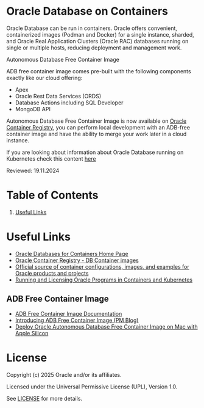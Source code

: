 # Oracle Database on Containers

Oracle Database can be run in containers. Oracle offers convenient, containerized images (Podman and Docker) for a single instance, sharded, and Oracle Real Application Clusters (Oracle RAC) databases running on single or multiple hosts, reducing deployment and management work.

Autonomous Database Free Container Image

ADB free container image comes pre-built with the following components exactly like our cloud offering:

- Apex
- Oracle Rest Data Services (ORDS)
- Database Actions including SQL Developer
- MongoDB API

Autonomous Database Free Container Image is now available on [Oracle Container Registry](https://container-registry.oracle.com/ords/f?p=113:4:110784766203219:::RP,4:P4_REPOSITORY,AI_REPOSITORY,P4_REPOSITORY_NAME,AI_REPOSITORY_NAME:2223,2223,Oracle%20Autonomous%20Database%20Free,Oracle%20Autonomous%20Database%20Free&cs=3iytyP0Ctunr3v0-nv7dCZfzaGtZqSixvp3qYkAgNzNQ1JCtVBaBA_eK_z3EK1p272JeUVOsEGVfeSXev4b1QEg), you can perform local development with an ADB-free container image and have the ability to merge your work later in a cloud instance.

If you are looking about information about Oracle Database running on Kubernetes check this content [here](../../../ora-database-microservices/ora-kubernetes/README.md)

Reviewed: 19.11.2024

# Table of Contents
 
1. [Useful Links](#useful-links)

# Useful Links

- [Oracle Databases for Containers Home Page](https://www.oracle.com/uk/database/kubernetes-for-container-database/#containers)
- [Oracle Container Registry - DB Container images](https://container-registry.oracle.com/ords/f?p=113:1:34719206165212:::1:P1_BUSINESS_AREA:3&cs=3rBnBDYRNiptu1u8KdtUPwHirFedLIDGdBgu8CfXGsv0CrwBdI2-1OM6HOaUtgqyvEwMORUvVOmbJtIExSNWhWw)
- [Official source of container configurations, images, and examples for Oracle products and projects](https://github.com/oracle/docker-images/tree/main/OracleDatabase)
- [Running and Licensing Oracle Programs in Containers and Kubernetes](https://www.oracle.com/a/tech/docs/running-and-licensing-programs-in-containers-and-kubernetes.pdf)

## ADB Free Container Image

- [ADB Free Container Image Documentation](https://docs.oracle.com/en-us/iaas/autonomous-database-serverless/doc/autonomous-docker-container.html)
- [Introducing ADB Free Container Image (PM Blog)](https://blogs.oracle.com/datawarehousing/post/autonomous-database-free-container-image)
- [Deploy Oracle Autonomous Database Free Container Image on Mac with Apple Silicon](https://medium.com/oracledevs/deploy-oracle-autonomous-database-free-container-image-on-mac-with-apple-silicon-7857004c84)


# License

Copyright (c) 2025 Oracle and/or its affiliates.

Licensed under the Universal Permissive License (UPL), Version 1.0.

See [LICENSE](https://github.com/oracle-devrel/technology-engineering/blob/main/LICENSE) for more details.
